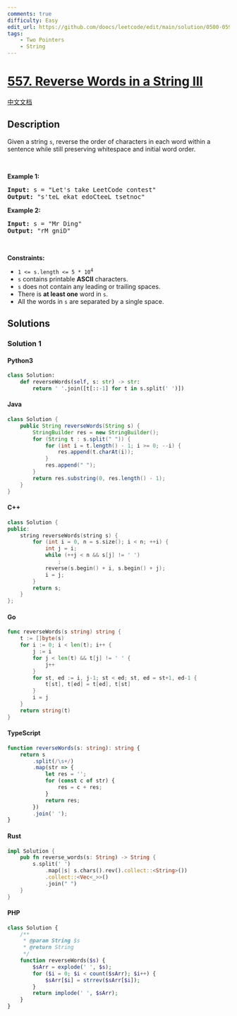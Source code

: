 ```yaml
---
comments: true
difficulty: Easy
edit_url: https://github.com/doocs/leetcode/edit/main/solution/0500-0599/0557.Reverse%20Words%20in%20a%20String%20III/README_EN.md
tags:
    - Two Pointers
    - String
---
```


<!-- problem:start -->

# [557. Reverse Words in a String III](https://leetcode.com/problems/reverse-words-in-a-string-iii)

[中文文档](/solution/0500-0599/0557.Reverse%20Words%20in%20a%20String%20III/README.md)

## Description

<!-- description:start -->

<p>Given a string <code>s</code>, reverse the order of characters in each word within a sentence while still preserving whitespace and initial word order.</p>

<p>&nbsp;</p>
<p><strong class="example">Example 1:</strong></p>

<pre>
<strong>Input:</strong> s = &quot;Let&#39;s take LeetCode contest&quot;
<strong>Output:</strong> &quot;s&#39;teL ekat edoCteeL tsetnoc&quot;
</pre>

<p><strong class="example">Example 2:</strong></p>

<pre>
<strong>Input:</strong> s = &quot;Mr Ding&quot;
<strong>Output:</strong> &quot;rM gniD&quot;
</pre>

<p>&nbsp;</p>
<p><strong>Constraints:</strong></p>

<ul>
	<li><code>1 &lt;= s.length &lt;= 5 * 10<sup>4</sup></code></li>
	<li><code>s</code> contains printable <strong>ASCII</strong> characters.</li>
	<li><code>s</code> does not contain any leading or trailing spaces.</li>
	<li>There is <strong>at least one</strong> word in <code>s</code>.</li>
	<li>All the words in <code>s</code> are separated by a single space.</li>
</ul>

<!-- description:end -->

## Solutions

<!-- solution:start -->

### Solution 1

<!-- tabs:start -->

#### Python3

```python
class Solution:
    def reverseWords(self, s: str) -> str:
        return ' '.join([t[::-1] for t in s.split(' ')])
```

#### Java

```java
class Solution {
    public String reverseWords(String s) {
        StringBuilder res = new StringBuilder();
        for (String t : s.split(" ")) {
            for (int i = t.length() - 1; i >= 0; --i) {
                res.append(t.charAt(i));
            }
            res.append(" ");
        }
        return res.substring(0, res.length() - 1);
    }
}
```

#### C++

```cpp
class Solution {
public:
    string reverseWords(string s) {
        for (int i = 0, n = s.size(); i < n; ++i) {
            int j = i;
            while (++j < n && s[j] != ' ')
                ;
            reverse(s.begin() + i, s.begin() + j);
            i = j;
        }
        return s;
    }
};
```

#### Go

```go
func reverseWords(s string) string {
	t := []byte(s)
	for i := 0; i < len(t); i++ {
		j := i
		for j < len(t) && t[j] != ' ' {
			j++
		}
		for st, ed := i, j-1; st < ed; st, ed = st+1, ed-1 {
			t[st], t[ed] = t[ed], t[st]
		}
		i = j
	}
	return string(t)
}
```

#### TypeScript

```ts
function reverseWords(s: string): string {
    return s
        .split(/\s+/)
        .map(str => {
            let res = '';
            for (const c of str) {
                res = c + res;
            }
            return res;
        })
        .join(' ');
}
```

#### Rust

```rust
impl Solution {
    pub fn reverse_words(s: String) -> String {
        s.split(' ')
            .map(|s| s.chars().rev().collect::<String>())
            .collect::<Vec<_>>()
            .join(" ")
    }
}
```

#### PHP

```php
class Solution {
    /**
     * @param String $s
     * @return String
     */
    function reverseWords($s) {
        $sArr = explode(' ', $s);
        for ($i = 0; $i < count($sArr); $i++) {
            $sArr[$i] = strrev($sArr[$i]);
        }
        return implode(' ', $sArr);
    }
}
```

<!-- tabs:end -->

<!-- solution:end -->

<!-- problem:end -->
